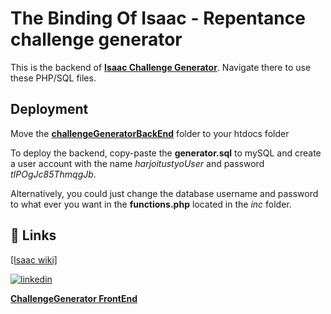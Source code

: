 
# The Binding Of Isaac - Repentance challenge generator

This is the backend of [__Isaac Challenge Generator__](https://github.com/HabbuBB/isaacChallengeGenerator). Navigate there to use these PHP/SQL files.




## Deployment

Move the [__challengeGeneratorBackEnd__](https://github.com/HabbuBB/challengeGeneratorBackEnd) folder to your htdocs folder

To deploy the backend, copy-paste the __generator.sql__ to mySQL and create a user account with the name _harjoitustyoUser_ and password _tIPOgJc85ThmqgJb_.

Alternatively, you could just change the database username and password to what ever you want in the __functions.php__ located in the _inc_ folder.



## 🔗 Links
[[Isaac wiki]](https://bindingofisaacrebirth.fandom.com/wiki/Binding_of_Isaac:_Rebirth_Wiki)

[![linkedin](https://img.shields.io/badge/linkedin-0A66C2?style=for-the-badge&logo=linkedin&logoColor=white)](https://www.linkedin.com/in/aleksi-hannula-127007226/)

[__ChallengeGenerator FrontEnd__](https://github.com/HabbuBB/isaacChallengeGenerator)
